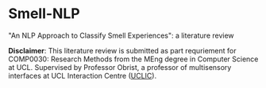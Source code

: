 # Smell-NLP
"An NLP Approach to Classify Smell Experiences": a literature review  

**Disclaimer**: This literature review is submitted as part requriement for COMP0030: Research Methods from the MEng degree in Computer Science at UCL. 
Supervised by Professor Obrist, a professor of multisensory interfaces at UCL Interaction Centre ([UCLIC](https://uclic.ucl.ac.uk)).
